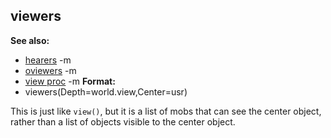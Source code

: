 ## viewers
**See also:**
*   [hearers](/ref/proc/hearers.md) -m
*   [oviewers](/ref/proc/oviewers.md) -m
*   [view proc](/ref/proc/view.md) -m<!-- -->
**Format:**
*   viewers(Depth=world.view,Center=usr)


This is just like `view()`, but it is a list of mobs that can
see the center object, rather than a list of objects visible to the
center object.